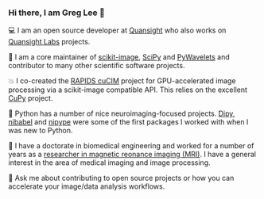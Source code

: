 ### Hi there, I am Greg Lee 👋

:computer: I am an open source developer at [Quansight](https://www.quansight.com/) who also works on [Quansight Labs](https://labs.quansight.org/) projects.

:microscope: I am a core maintainer of [scikit-image](https://scikit-image.org), [SciPy](https://scipy.org/) and [PyWavelets](https://pywavelets.readthedocs.io/en/latest/) and contributor to many other scientific software projects. 

:boom: I co-created the [RAPIDS cuCIM](https://github.com/rapidsai/cucim) project for GPU-accelerated image processing via a scikit-image compatible API. This relies on the excellent [CuPy](https://cupy.dev/) project.

:brain: Python has a number of nice neuroimaging-focused projects. [Dipy](https://dipy.org), [nibabel](https://nipy.org/nibabel/) and [nipype](https://nipype.readthedocs.io/en/latest/) were some of the first packages I worked with when I was new to Python.

:school: I have a doctorate in biomedical engineering and worked for a number of years as a [researcher in magnetic reonance imaging (MRI)](https://scholar.google.com/citations?user=coICoqQAAAAJ&hl=en&authuser=1). I have a general interest in the area of medical imaging and image processing.

💬 Ask me about contributing to open source projects or how you can accelerate your image/data analysis workflows.



<!--
**grlee77/grlee77** is a ✨ _special_ ✨ repository because its `README.md` (this file) appears on your GitHub profile.

Here are some ideas to get you started:

- 🔭 I’m currently working on ...
- 🌱 I’m currently learning ...
- 👯 I’m looking to collaborate on ...
- 🤔 I’m looking for help with ...
- 💬 Ask me about ...
- 📫 How to reach me: ...
- 😄 Pronouns: ...
- ⚡ Fun fact: ...
-->
